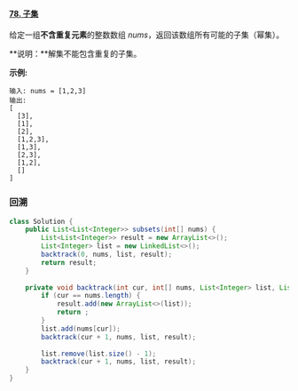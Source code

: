 #### [78. 子集](https://leetcode-cn.com/problems/subsets/)

给定一组**不含重复元素**的整数数组 *nums*，返回该数组所有可能的子集（幂集）。

**说明：**解集不能包含重复的子集。

**示例:**

```
输入: nums = [1,2,3]
输出:
[
  [3],
  [1],
  [2],
  [1,2,3],
  [1,3],
  [2,3],
  [1,2],
  []
]
```

### 回溯

```java
class Solution {
    public List<List<Integer>> subsets(int[] nums) {
        List<List<Integer>> result = new ArrayList<>();
        List<Integer> list = new LinkedList<>();
        backtrack(0, nums, list, result);
        return result;
    }
    
    private void backtrack(int cur, int[] nums, List<Integer> list, List<List<Integer>> result) {
        if (cur == nums.length) {
            result.add(new ArrayList<>(list));
            return ;
        }
        list.add(nums[cur]);
        backtrack(cur + 1, nums, list, result);
        
        list.remove(list.size() - 1);
        backtrack(cur + 1, nums, list, result);
    }
}
```

